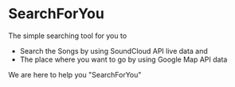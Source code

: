 # SearchForYou
The simple searching tool for you to 

   - Search the Songs by using SoundCloud API live data
   and
   - The place where you want to go by using Google Map API data

We are here to help you "SearchForYou"
